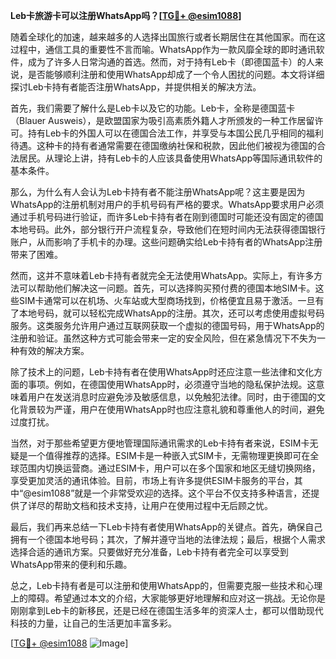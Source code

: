 **Leb卡旅游卡可以注册WhatsApp吗？[[TG💪+ @esim1088](https://t.me/s/esim1088)]**

随着全球化的加速，越来越多的人选择出国旅行或者长期居住在其他国家。而在这过程中，通信工具的重要性不言而喻。WhatsApp作为一款风靡全球的即时通讯软件，成为了许多人日常沟通的首选。然而，对于持有Leb卡（即德国蓝卡）的人来说，是否能够顺利注册和使用WhatsApp却成了一个令人困扰的问题。本文将详细探讨Leb卡持有者能否注册WhatsApp，并提供相关的解决方法。

首先，我们需要了解什么是Leb卡以及它的功能。Leb卡，全称是德国蓝卡（Blauer Ausweis），是欧盟国家为吸引高素质外籍人才所颁发的一种工作居留许可。持有Leb卡的外国人可以在德国合法工作，并享受与本国公民几乎相同的福利待遇。这种卡的持有者通常需要在德国缴纳社保和税款，因此他们被视为德国的合法居民。从理论上讲，持有Leb卡的人应该具备使用WhatsApp等国际通讯软件的基本条件。

那么，为什么有人会认为Leb卡持有者不能注册WhatsApp呢？这主要是因为WhatsApp的注册机制对用户的手机号码有严格的要求。WhatsApp要求用户必须通过手机号码进行验证，而许多Leb卡持有者在刚到德国时可能还没有固定的德国本地号码。此外，部分银行开户流程复杂，导致他们在短时间内无法获得德国银行账户，从而影响了手机卡的办理。这些问题确实给Leb卡持有者的WhatsApp注册带来了困难。

然而，这并不意味着Leb卡持有者就完全无法使用WhatsApp。实际上，有许多方法可以帮助他们解决这一问题。首先，可以选择购买预付费的德国本地SIM卡。这些SIM卡通常可以在机场、火车站或大型商场找到，价格便宜且易于激活。一旦有了本地号码，就可以轻松完成WhatsApp的注册。其次，还可以考虑使用虚拟号码服务。这类服务允许用户通过互联网获取一个虚拟的德国号码，用于WhatsApp的注册和验证。虽然这种方式可能会带来一定的安全风险，但在紧急情况下不失为一种有效的解决方案。

除了技术上的问题，Leb卡持有者在使用WhatsApp时还应注意一些法律和文化方面的事项。例如，在德国使用WhatsApp时，必须遵守当地的隐私保护法规。这意味着用户在发送消息时应避免涉及敏感信息，以免触犯法律。同时，由于德国的文化背景较为严谨，用户在使用WhatsApp时也应注意礼貌和尊重他人的时间，避免过度打扰。

当然，对于那些希望更方便地管理国际通讯需求的Leb卡持有者来说，ESIM卡无疑是一个值得推荐的选择。ESIM卡是一种嵌入式SIM卡，无需物理更换即可在全球范围内切换运营商。通过ESIM卡，用户可以在多个国家和地区无缝切换网络，享受更加灵活的通讯体验。目前，市场上有许多提供ESIM卡服务的平台，其中“@esim1088”就是一个非常受欢迎的选择。这个平台不仅支持多种语言，还提供了详尽的帮助文档和技术支持，让用户在使用过程中无后顾之忧。

最后，我们再来总结一下Leb卡持有者使用WhatsApp的关键点。首先，确保自己拥有一个德国本地号码；其次，了解并遵守当地的法律法规；最后，根据个人需求选择合适的通讯方案。只要做好充分准备，Leb卡持有者完全可以享受到WhatsApp带来的便利和乐趣。

总之，Leb卡持有者是可以注册和使用WhatsApp的，但需要克服一些技术和心理上的障碍。希望通过本文的介绍，大家能够更好地理解和应对这一挑战。无论你是刚刚拿到Leb卡的新移民，还是已经在德国生活多年的资深人士，都可以借助现代科技的力量，让自己的生活更加丰富多彩。

[[TG💪+ @esim1088](https://t.me/s/esim1088) ![Image](https://i.postimg.cc/4NQfJmqS/Snipaste-2025-05-13-00-14-12.png)]